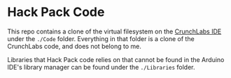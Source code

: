 # Hack Pack Code

This repo contains a clone of the virtual filesystem on the [CrunchLabs IDE](https://ide.crunchlabs.com/) under the `./Code` folder. Everything in that folder is a clone of the CrunchLabs code, and does not belong to me.

Libraries that Hack Pack code relies on that cannot be found in the Arduino IDE's library manager can be found under the `./Libraries` folder.
